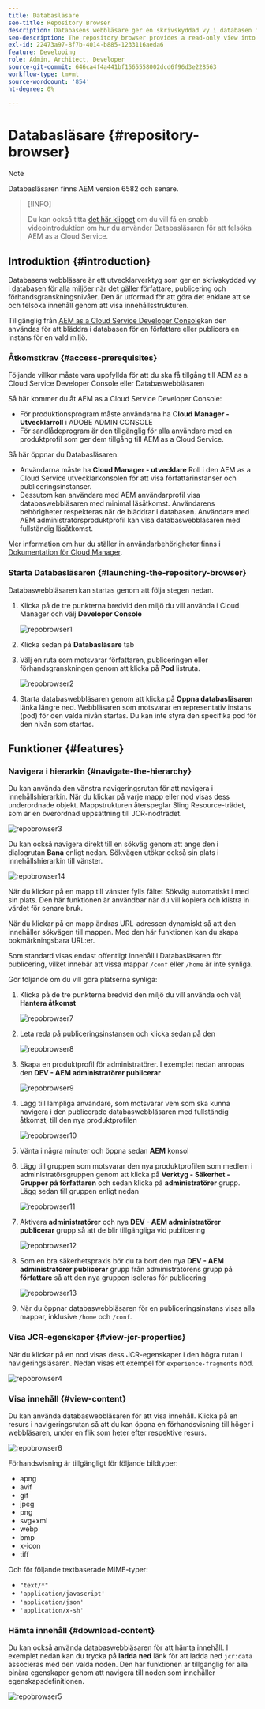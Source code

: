 ```yaml
---
title: Databasläsare
seo-title: Repository Browser
description: Databasens webbläsare ger en skrivskyddad vy i databasen för alla miljöer på författar-, publicerings- och förhandsgranskningsnivåer.
seo-description: The repository browser provides a read-only view into the repository for all environments on author, publish, and preview tiers.
exl-id: 22473a97-8f7b-4014-b885-1233116aeda6
feature: Developing
role: Admin, Architect, Developer
source-git-commit: 646ca4f4a441bf1565558002dcd6f96d3e228563
workflow-type: tm+mt
source-wordcount: '854'
ht-degree: 0%

---
```


# Databasläsare {#repository-browser}

>[!NOTE]
>
>Databasläsaren finns AEM version 6582 och senare.

>[!INFO]
>
>Du kan också titta [det här klippet](https://experienceleague.adobe.com/docs/experience-manager-learn/cloud-service/debugging/debugging-aem-as-a-cloud-service/repository-browser.html) om du vill få en snabb videointroduktion om hur du använder Databasläsaren för att felsöka AEM as a Cloud Service.

## Introduktion {#introduction}

Databasens webbläsare är ett utvecklarverktyg som ger en skrivskyddad vy i databasen för alla miljöer när det gäller författare, publicering och förhandsgranskningsnivåer. Den är utformad för att göra det enklare att se och felsöka innehåll genom att visa innehållsstrukturen.

Tillgänglig från [AEM as a Cloud Service Developer Console](/help/implementing/developing/introduction/development-guidelines.md#crxde-lite-and-developer-console)kan den användas för att bläddra i databasen för en författare eller publicera en instans för en vald miljö.

### Åtkomstkrav {#access-prerequisites}

Följande villkor måste vara uppfyllda för att du ska få tillgång till AEM as a Cloud Service Developer Console eller Databaswebbläsaren

Så här kommer du åt AEM as a Cloud Service Developer Console:

* För produktionsprogram måste användarna ha **Cloud Manager - Utvecklarroll** i ADOBE ADMIN CONSOLE
* För sandlådeprogram är den tillgänglig för alla användare med en produktprofil som ger dem tillgång till AEM as a Cloud Service.

Så här öppnar du Databasläsaren:

* Användarna måste ha **Cloud Manager - utvecklare** Roll i den AEM as a Cloud Service utvecklarkonsolen för att visa författarinstanser och publiceringsinstanser.
* Dessutom kan användare med AEM användarprofil visa databaswebbläsaren med minimal läsåtkomst. Användarens behörigheter respekteras när de bläddrar i databasen. Användare med AEM administratörsproduktprofil kan visa databaswebbläsaren med fullständig läsåtkomst.

Mer information om hur du ställer in användarbehörigheter finns i [Dokumentation för Cloud Manager](https://experienceleague.adobe.com/docs/experience-manager-cloud-manager/content/requirements/users-and-roles.html).

### Starta Databasläsaren {#launching-the-repository-browser}

Databaswebbläsaren kan startas genom att följa stegen nedan.

1. Klicka på de tre punkterna bredvid den miljö du vill använda i Cloud Manager och välj **Developer Console**

   ![repobrowser1](/help/implementing/developing/tools/assets/repobrowser1.png)

1. Klicka sedan på **Databasläsare** tab
1. Välj en ruta som motsvarar författaren, publiceringen eller förhandsgranskningen genom att klicka på **Pod** listruta.

   ![repobrowser2](/help/implementing/developing/tools/assets/repobrowser2.png)

1. Starta databaswebbläsaren genom att klicka på **Öppna databasläsaren** länka längre ned. Webbläsaren som motsvarar en representativ instans (pod) för den valda nivån startas. Du kan inte styra den specifika pod för den nivån som startas.

## Funktioner {#features}

### Navigera i hierarkin {#navigate-the-hierarchy}

Du kan använda den vänstra navigeringsrutan för att navigera i innehållshierarkin. När du klickar på varje mapp eller nod visas dess underordnade objekt. Mappstrukturen återspeglar Sling Resource-trädet, som är en överordnad uppsättning till JCR-nodträdet.

![repobrowser3](/help/implementing/developing/tools/assets/repobrowser3.png)

Du kan också navigera direkt till en sökväg genom att ange den i dialogrutan **Bana** enligt nedan. Sökvägen utökar också sin plats i innehållshierarkin till vänster.

![repobrowser14](/help/implementing/developing/tools/assets/repobrowser14.png)

När du klickar på en mapp till vänster fylls fältet Sökväg automatiskt i med sin plats. Den här funktionen är användbar när du vill kopiera och klistra in värdet för senare bruk.

När du klickar på en mapp ändras URL-adressen dynamiskt så att den innehåller sökvägen till mappen. Med den här funktionen kan du skapa bokmärkningsbara URL:er.

Som standard visas endast offentligt innehåll i Databasläsaren för publicering, vilket innebär att vissa mappar `/conf` eller `/home` är inte synliga.

Gör följande om du vill göra platserna synliga:

1. Klicka på de tre punkterna bredvid den miljö du vill använda och välj **Hantera åtkomst**

   ![repobrowser7](/help/implementing/developing/tools/assets/repobrowser7.png)

1. Leta reda på publiceringsinstansen och klicka sedan på den

   ![repobrowser8](/help/implementing/developing/tools/assets/repobrowser8.png)

1. Skapa en produktprofil för administratörer. I exemplet nedan anropas den **DEV - AEM administratörer publicerar**

   ![repobrowser9](/help/implementing/developing/tools/assets/repobrowser9.png)

1. Lägg till lämpliga användare, som motsvarar vem som ska kunna navigera i den publicerade databaswebbläsaren med fullständig åtkomst, till den nya produktprofilen

   ![repobrowser10](/help/implementing/developing/tools/assets/repobrowser10.png)

1. Vänta i några minuter och öppna sedan **AEM** konsol
1. Lägg till gruppen som motsvarar den nya produktprofilen som medlem i administratörsgruppen genom att klicka på **Verktyg - Säkerhet - Grupper på författaren** och sedan klicka på **administratörer** grupp. Lägg sedan till gruppen enligt nedan

   ![repobrowser11](/help/implementing/developing/tools/assets/repobrowser11.png)

1. Aktivera **administratörer** och nya **DEV - AEM administratörer publicerar** grupp så att de blir tillgängliga vid publicering

   ![repobrowser12](/help/implementing/developing/tools/assets/repobrowser12.png)

1. Som en bra säkerhetspraxis bör du ta bort den nya **DEV - AEM administratörer publicerar** grupp från administratörens grupp på **författare** så att den nya gruppen isoleras för publicering

   ![repobrowser13](/help/implementing/developing/tools/assets/repobrowser13.png)

1. När du öppnar databaswebbläsaren för en publiceringsinstans visas alla mappar, inklusive `/home` och `/conf`.

### Visa JCR-egenskaper {#view-jcr-properties}

När du klickar på en nod visas dess JCR-egenskaper i den högra rutan i navigeringsläsaren. Nedan visas ett exempel för `experience-fragments` nod.

![repobrowser4](/help/implementing/developing/tools/assets/repobrowser41.png)

### Visa innehåll {#view-content}

Du kan använda databaswebbläsaren för att visa innehåll. Klicka på en resurs i navigeringsrutan så att du kan öppna en förhandsvisning till höger i webbläsaren, under en flik som heter efter respektive resurs.

![repobrowser6](/help/implementing/developing/tools/assets/repobrowser61.png)

Förhandsvisning är tillgängligt för följande bildtyper:

* apng
* avif
* gif
* jpeg
* png
* svg+xml
* webp
* bmp
* x-icon
* tiff

Och för följande textbaserade MIME-typer:

* `"text/*"`
* `'application/javascript'`
* `'application/json'`
* `'application/x-sh'`

### Hämta innehåll {#download-content}

Du kan också använda databaswebbläsaren för att hämta innehåll. I exemplet nedan kan du trycka på **ladda ned** länk för att ladda ned `jcr:data` associeras med den valda noden. Den här funktionen är tillgänglig för alla binära egenskaper genom att navigera till noden som innehåller egenskapsdefinitionen.

![repobrowser5](/help/implementing/developing/tools/assets/repobrowser52.png)
